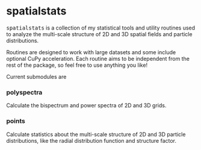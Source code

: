 # spatialstats #
<tt>spatialstats</tt> is a collection of my statistical tools and utility routines used to analyze the multi-scale structure of 2D and 3D spatial fields and particle distributions.

Routines are designed to work with large datasets and some include optional CuPy acceleration. Each routine aims to be independent from the rest of the package, so feel free to use anything you like!

Current submodules are

### polyspectra ###
Calculate the bispectrum and power spectra of 2D and 3D grids.

### points ###
Calculate statistics about the multi-scale structure of 2D and 3D particle distributions, like the radial distribution function and structure factor.
